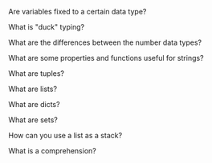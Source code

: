 
Are variables fixed to a certain data type?

What is "duck" typing?

What are the differences between the number data types?

What are some properties and functions useful for strings?

What are tuples?

What are lists?

What are dicts?

What are sets?

How can you use a list as a stack?

What is a comprehension?
